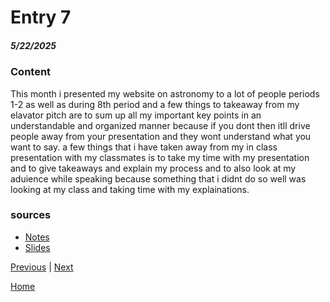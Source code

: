 # Entry 7
##### 5/22/2025

### Content
This month i presented my website on astronomy to a lot of people periods 1-2 as well as during 8th period and a few things to takeaway from my elavator pitch are to sum up all my important key points in an understandable and organized manner because if you dont then itll drive people away from your presentation and they wont understand what you want to say. a few things that i have taken away from my in class presentation with my classmates is to take my time with my presentation and to give takeaways and explain my process and to also look at my aduience while speaking because something that i didnt do so well was looking at my class and taking time with my explainations.

### sources
* [Notes](https://docs.google.com/document/d/1XJT8S4hfZrOqRuJE77YyxdEcT-xpe8Qa5nfXv4lj0fY/edit?tab=t.0)
* [Slides](https://docs.google.com/presentation/d/1Eu_DoB1AtDPFwreffgCnQiWNX0naKR0-EA5ZpFzbfHo/edit?slide=id.p#slide=id.p)


[Previous](entry06.md) | [Next](entry08.md)

[Home](../README.md)
